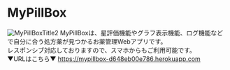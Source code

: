 # MyPillBox
![MyPillBoxTitle2](https://github.com/user-attachments/assets/801c3e25-1193-42f5-a7f2-c9a9f5f0f322)
MyPillBoxは、星評価機能やグラフ表示機能、ログ機能などで自分に合う処方薬が見つかるお薬管理Webアプリです。<br>
レスポンシブ対応しておりますので、スマホからもご利用可能です。<br>
▼URLはこちら▼ https://mypillbox-d648eb00e786.herokuapp.com<br>


